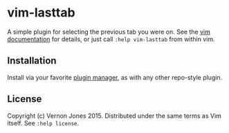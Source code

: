 # vim-lasttab

A simple plugin for selecting the previous tab you were on. See the
[vim documentation](help/lasttab.txt) for details, or just call `:help vim-lasttab` from within vim.

## Installation

Install via your favorite [plugin manager](https://www.google.com/search?q=vim+plugin+manager), as
with any other repo-style plugin.

## License

Copyright (c) Vernon Jones 2015.  Distributed under the same terms as Vim itself.
See `:help license`.

